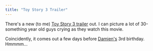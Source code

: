 ```yaml
---
title: "Toy Story 3 Trailer"
---
```

<p>There's a new (to me) <a href="http://www.apple.com/trailers/disney/toystory3/">Toy Story 3 trailer</a> out.  I can picture a lot of 30-something year old guys crying as they watch this movie.</p>
<p>Coincidently, it comes out a few days before <a href="http://www.mennoboy.com/damien/">Damien's</a> 3rd birthday.  Hmmmm...</p>
